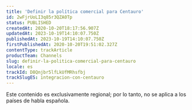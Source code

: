 ```yaml
---
title: 'Definir la política comercial para Centauro'
id: 2wFjrUoLI3q85r3QZA0Tp
status: PUBLISHED
createdAt: 2020-10-20T18:17:56.907Z
updatedAt: 2023-10-19T14:10:07.750Z
publishedAt: 2023-10-19T14:10:07.750Z
firstPublishedAt: 2020-10-20T19:51:02.327Z
contentType: trackArticle
productTeam: Channels
slug: definir-la-politica-comercial-para-centauro
locale: es
trackId: D8Qnjbr5lfLkUfMRhsfbj
trackSlugES: integracion-con-centauro
---
```


<div class="alert alert-warning" role="alert">Este contenido es exclusivamente regional; 
por lo tanto, no se aplica a los países de habla española.</div>
